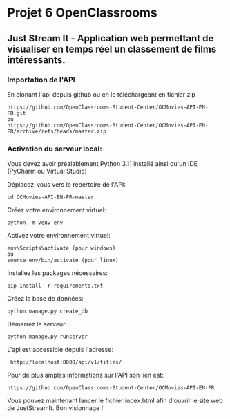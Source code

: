 # Projet 6 OpenClassrooms
## Just Stream It - Application web permettant de visualiser en temps réel un classement de films intéressants.

### Importation de l'API
En clonant l'api depuis github ou en le téléchargeant en fichier zip
```
https://github.com/OpenClassrooms-Student-Center/OCMovies-API-EN-FR.git
ou
https://github.com/OpenClassrooms-Student-Center/OCMovies-API-EN-FR/archive/refs/heads/master.zip
```


### Activation du serveur local:
Vous devez avoir préalablement Python 3.11 installé ainsi qu'un IDE (PyCharm ou Virtual Studio)

Déplacez-vous vers le répertoire de l'API:
```
cd OCMovies-API-EN-FR-master
```
Créez votre environnement virtuel:
```
python -m venv env
```
Activez votre environnement virtuel:
```
env\Scripts\activate (pour windows)
ou
source env/bin/activate (pour linux)
```
Installez les packages nécessaires:
```
pip install -r requirements.txt
```
Créez la base de données:
```
python manage.py create_db
```
Démarrez le serveur:
```
python manage.py runserver
```
L'api est accessible depuis l'adresse:
```
 http://localhost:8000/api/v1/titles/
```
Pour de plus amples informations sur l'API son lien est:
```
https://github.com/OpenClassrooms-Student-Center/OCMovies-API-EN-FR
```
Vous pouvez maintenant lancer le fichier index.html afin d'ouvrir le site web de JustStreamIt.
Bon visionnage !